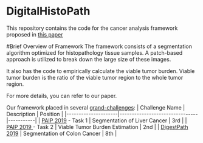 # DigitalHistoPath
This repository contains the code for the cancer analysis framework proposed in [this paper](https://arxiv.org/abs/2001.00258)

#Brief Overview of Framework 
The framework consists of a segmentation algorithm optimized for histopathology tissue samples. A patch-based approach is utilized to break down the large size of these images.

It also has the code to empirically calculate the viable tumor burden. Viable tumor burden is the ratio of the viable tumor region to the whole tumor region. 

For more details, you can refer to our paper.

Our framework placed in several [grand-challenges](https://grand-challenge.org/challenges/):
| Challenge Name      | Description                    |  Position |
|---------------------|--------------------------------|-----------|
| [PAIP 2019](https://paip2019.grand-challenge.org/) - Task 1  | Segmentation of Liver Cancer   | 3rd       |
| [PAIP 2019 ](https://paip2019.grand-challenge.org/) - Task 2  | Viable Tumor Burden Estimation | 2nd       |
| [DigestPath 2019](https://digestpath2019.grand-challenge.org/Dataset/)     | Segmentation of Colon Cancer   | 8th       |


